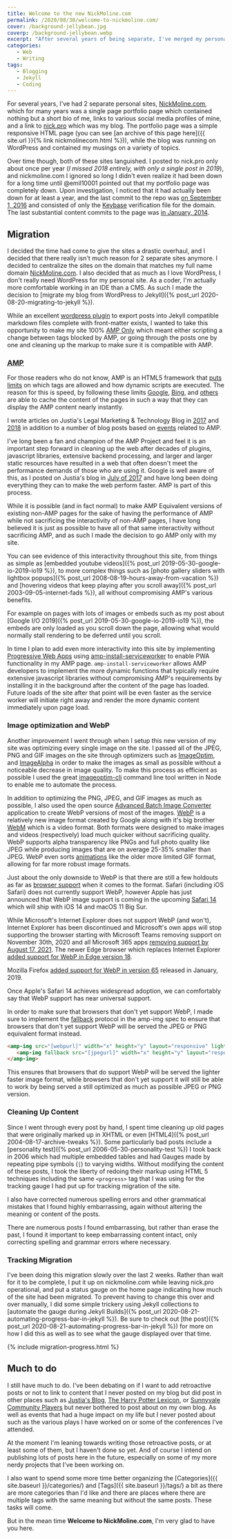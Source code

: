 ```yaml
---
title: Welcome to the new NickMoline.com
permalink: /2020/08/30/welcome-to-nickmoline.com/
cover: /background-jellybean.jpg
coverp: /background-jellybean.webp
excerpt: "After several years of being separate, I've merged my personal sites of NickMoline.com and Nick.pro into a single site, and given it a pretty substantial overhaul at the same time."
categories:
   - Web
   - Writing
tags:
   - Blogging
   - Jekyll
   - Coding
---
```

For several years, I've had 2 separate personal sites, [NickMoline.com](https://www.nickmoline.com), which for many years was a single page portfolio page which contained nothing but a short bio of me, links to various social media profiles of mine, and a link to [nick.pro](https://www.nick.pro) which was my blog.  The portfolio page was a simple responsive HTML page (you can see [an archive of this page here]({{ site.url }}{% link nickmolinecom.html %})), while the blog was running on WordPress and contained my musings on a variety of topics.

Over time though, both of these sites languished.  I posted to nick.pro only about once per year (_I missed 2018 entirely, with only a single post in 2019_), and nickmoline.com I ignored so long I didn't even realize it had been down for a long time until @emil10001 pointed out that my portfolio page was completely down.  Upon investigation, I noticed that it had actually been down for at least a year, and the last commit to the repo was [on September 1, 2016](https://github.com/nickmoline/nickmoline.github.io/commit/c0234b8c9205ada794d70e1a043a40cb16644533) and consisted of only the [Keybase](https://keybase.io/nickmoline) verification file for the domain.  The last substantial content commits to the page was [in January, 2014](https://github.com/nickmoline/nickmoline.github.io/commit/ef5ad46df31bece8aad76f6bbae4e890cdb86d64).

## Migration

I decided the time had come to give the sites a drastic overhaul, and I decided that there really isn't much reason for 2 separate sites anymore.  I decided to centralize the sites on the domain that matches my full name domain [NickMoline.com](https://www.nickmoline.com/).  I also decided that as much as I love WordPress, I don't really need WordPress for my personal site.  As a coder, I'm actually more comfortable working in an IDE than a CMS.  As such I made the decision to [migrate my blog from WordPress to Jekyll]({% post_url 2020-08-20-migrating-to-jekyll %}).

While an excellent [wordpress plugin](https://wordpress.org/plugins/jekyll-exporter/) to export posts into Jekyll compatible markdown files complete with front-matter exists, I wanted to take this opportunity to make my site 100% [AMP Only](https://amp.dev/) which meant either scripting a change between tags blocked by AMP, or going through the posts one by one and cleaning up the markup to make sure it is compatible with AMP.

### <abbr title="Accelerated Mobile Pages">AMP</abbr>

For those readers who do not know, AMP is an HTML5 framework that [puts limits](https://amp.dev/about/how-amp-works/) on which tags are allowed and how dynamic scripts are executed.  The reason for this is speed, by following these limits [Google](https://developers.google.com/amp), [Bing](https://blogs.bing.com/Webmaster-Blog/September-2018/Introducing-Bing-AMP-viewer-and-Bing-AMP-cache), and [others](https://blog.cloudflare.com/accelerated-mobile/) are able to cache the content of the pages in such a way that they can display the AMP content nearly instantly.

I wrote articles on Justia's Legal Marketing & Technology Blog in [2017](https://onward.justia.com/2017/02/02/amp-your-law-firm-mobile-site/) and [2018](https://onward.justia.com/2018/02/09/amp-update-get-even-amped-2018/) in addition to a number of blog posts based on [events](https://onward.justia.com/tag/amp-project/) related to AMP.

I've long been a fan and champion of the AMP Project and feel it is an important step forward in cleaning up the web after decades of plugins, javascript libraries, extensive backend processing, and larger and larger static resources have resulted in a web that often doesn't meet the performance demands of those who are using it. Google is well aware of this, as I posted on Justia's blog in [July of 2017](https://onward.justia.com/2017/07/05/page-speed-tips-and-tools/) and have long been doing everything they can to make the web perform faster.  AMP is part of this process.

While it is possible (and in fact normal) to make AMP Equivalent versions of existing non-AMP pages for the sake of having the performance of AMP while not sacrificing the interactivity of non-AMP pages, I have long believed it is just as possible to have all of that same interactivity without sacrificing AMP, and as such I made the decision to go AMP only with my site.

You can see evidence of this interactivity throughout this site, from things as simple as [embedded youtube videos]({% post_url 2019-05-30-google-io-2019-io19 %}), to more complex things such as [photo gallery sliders with lightbox popups]({% post_url 2008-08-19-hours-away-from-vacation %}) and [hovering videos that keep playing after you scroll away]({% post_url 2003-09-05-internet-fads %}), all without compromising AMP's various benefits.

For example on pages with lots of images or embeds such as my post about [Google I/O 2019]({% post_url 2019-05-30-google-io-2019-io19 %}), the embeds are only loaded as you scroll down the page, allowing what would normally stall rendering to be deferred until you scroll.

In time I plan to add even more interactivity into this site by implementing [Progressive Web Apps](https://web.dev/progressive-web-apps/) using [amp-install-serviceworker](https://amp.dev/documentation/components/amp-install-serviceworker/) to enable PWA functionality in my AMP page.  `amp-install-serviceworker` allows AMP developers to implement the more dynamic functions that typically require extensive javascript libraries without compromising AMP's requirements by installing it in the background after the content of the page has loaded.  Future loads of the site after that point will be even faster as the service worker will initiate right away and render the more dynamic content immediately upon page load.

### Image optimization and WebP
Another improvement I went through when I setup this new version of my site was optimizing every single image on the site.  I passed all of the JPEG, PNG and GIF images on the site through optimizers such as [ImageOptim](http://imageoptim.com/), and [ImageAlpha](http://pngmini.com/) in order to make the images as small as possible without a noticeable decrease in image quality.  To make this process as efficient as possible I used the great [imageoptim-cli](https://www.npmjs.com/package/imageoptim-cli) command line tool written in Node to enable me to automate the process.

In addition to optimizing the PNG, JPEG, and GIF images as much as possible, I also used the open source [Advanced Batch Image Converter](http://abic.sourceforge.net/) application to create WebP versions of most of the images.  [WebP](https://developers.google.com/speed/webp) is a relatively new image format created by Google along with it's big brother [WebM](https://www.webmproject.org/) which is a video format.  Both formats were designed to make images and videos (respectively) load much quicker without sacrificing quality.  WebP supports alpha transparency like PNGs and full photo quality like JPEG while producing images that are on average 25-35% smaller than JPEG.  WebP even sorts [animations](https://developers.google.com/speed/webp/faq#why_should_i_use_animated_webp) like the older more limited GIF format, allowing for far more robust image formats.

Just about the only downside to WebP is that there are still a few holdouts as far as [browser support](https://caniuse.com/#feat=webp) when it comes to the format.  Safari (including iOS Safari) does not currently support WebP, however Apple has just announced that WebP image support is coming in the upcoming [Safari 14](https://www.macrumors.com/2020/06/22/webp-safari-14/) which will ship with iOS 14 and macOS 11 Big Sur.

While Microsoft's Internet Explorer does not support WebP (and won't), Internet Explorer has been discontinued and  Microsoft's own apps will stop supporting the browser starting with Microsoft Teams removing support on November 30th, 2020 and all Microsoft 365 apps [removing support by August 17, 2021](https://techcommunity.microsoft.com/t5/microsoft-365-blog/microsoft-365-apps-say-farewell-to-internet-explorer-11-and/ba-p/1591666).  The newer Edge browser which replaces Internet Explorer [added support for WebP in Edge version 18](https://blogs.windows.com/msedgedev/2018/10/04/edgehtml-18-october-2018-update/).

Mozilla Firefox [added support for WebP in version 65](https://hacks.mozilla.org/2019/01/firefox-65-webp-flexbox-inspector-new-tooling/#:~:text=Media%3A%20Support%20for%20WebP%20and,with%20the%20same%20image%20quality.) released in January, 2019.

Once Apple's Safari 14 achieves widespread adoption, we can comfortably say that WebP support has near universal support.

In order to make sure that browsers that don't yet support WebP, I made sure to implement the [fallback](https://amp.dev/documentation/guides-and-tutorials/develop/style_and_layout/placeholders/) protocol in the amp-img spec to ensure that browsers that don't yet support WebP will be served the JPEG or PNG equivalent format instead.

```html
<amp-img src="[webpurl]" width="x" height="y" layout="responsive" lightbox>
   <amp-img fallback src="[jpegurl]" width="x" height="y" layout="responsive" lightbox></amp-img>
</amp-img>
```

This ensures that browsers that do support WebP will be served the lighter faster image format, while browsers that don't yet support it will still be able to work by being served a still optimized as much as possible JPEG or PNG version.

### Cleaning Up Content
Since I went through every post by hand, I spent time cleaning up old pages that were originally marked up in XHTML or even [HTML4]({% post_url 2004-08-17-archive-tweaks %}).  Some particularly bad posts include a [personality test]({% post_url 2006-05-30-personality-test %}) I took back in 2006 which had multiple embedded tables and had Gauges made by repeating pipe symbols (`|`) to varying widths.  Without modifying the content of these posts, I took the liberty of redoing their markup using HTML 5 techniques including the same `<progress>` tag that I was using for the tracking gauge I had put up for tracking migration of the site.

I also have corrected numerous spelling errors and other grammatical mistakes that I found highly embarrassing, again without altering the meaning or content of the posts.

There are numerous posts I found embarrassing, but rather than erase the past, I found it important to keep embarrassing content intact, only correcting spelling and grammar errors where necessary.

### Tracking Migration
I've been doing this migration slowly over the last 2 weeks.  Rather than wait for it to be complete, I put it up on nickmoline.com while leaving nick.pro operational, and put a status gauge on the home page indicating how much of the site had been migrated.  To prevent having to change this over and over manually, I did some simple trickery using Jekyll collections to [automate the gauge during Jekyll Builds]({% post_url 2020-08-21-automating-progress-bar-in-jekyll %}).  Be sure to check out [the post]({% post_url 2020-08-21-automating-progress-bar-in-jekyll %}) for more on how I did this as well as to see what the gauge displayed over that time.

{% include migration-progress.html %}

## Much to do
I still have much to do.  I've been debating on if I want to add retroactive posts or not to link to content that I never posted on my blog but did post in other places such as [Justia's Blog](https://onward.justia.com/author/nickmoline/), [The Harry Potter Lexicon](https://www.hp-lexicon.org/author/nickmoline/), or [Sunnyvale Community Players](https://sunnyvaleplayers.org/author/nickmoline/) but never bothered to post about on my own blog.  As well as events that had a huge impact on my life but I never posted about such as the various plays I have worked on or some of the conferences I've attended.

At the moment I'm leaning towards writing those retroactive posts, or at least some of them, but I haven't done so yet.  And of course I intend on publishing lots of posts here in the future, especially on some of my more nerdy projects that I've been working on.

I also want to spend some more time better organizing the [Categories]({{ site.baseurl }}/categories/) and [Tags]({{ site.baseurl }}/tags/) a bit as there are more categories than I'd like and there are places where there are multiple tags with the same meaning but without the same posts.  These tasks will come.

But in the mean time **Welcome to NickMoline.com**, I'm very glad to have you here.
